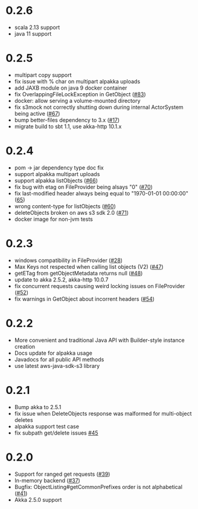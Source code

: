 0.2.6
=======
* scala 2.13 support
* java 11 support

0.2.5
=======
* multipart copy support
* fix issue with % char on multipart alpakka uploads
* add JAXB module on java 9 docker container
* fix OverlappingFileLockException in GetObject ([#83](https://github.com/findify/s3mock/issues/83))
* docker: allow serving a volume-mounted directory
* fix s3mock not correctly shutting down during internal ActorSystem being active ([#67](https://github.com/findify/s3mock/issues/67))
* bump better-files dependency to 3.x ([#17](https://github.com/findify/s3mock/issues/17))
* migrate build to sbt 1.1, use akka-http 10.1.x

0.2.4
=======
* pom -> jar dependency type doc fix
* support alpakka multipart uploads
* support alpakka listObjects ([#66](https://github.com/findify/s3mock/issues/66))
* fix bug with etag on FileProvider being alsays "0" ([#70](https://github.com/findify/s3mock/issues/70))
* fix last-modified header always being equal to "1970-01-01 00:00:00"([65](https://github.com/findify/s3mock/issues/70))
* wrong content-type for listObjects ([#60](https://github.com/findify/s3mock/issues/60))
* deleteObjects broken on aws s3 sdk 2.0 ([#71](https://github.com/findify/s3mock/issues/60))
* docker image for non-jvm tests

0.2.3
=======
* windows compatibility in FileProvider ([#28](https://github.com/findify/s3mock/issues/28))
* Max Keys not respected when calling list objects (V2) ([#47](https://github.com/findify/s3mock/issues/47))
* getETag from getObjectMetadata returns null ([#48](https://github.com/findify/s3mock/issues/48))
* update to akka 2.5.2, akka-http 10.0.7
* fix concurrent requests causing weird locking issues on FileProvider ([#52](https://github.com/findify/s3mock/issues/52))
* fix warnings in GetObject about incorrent headers ([#54](https://github.com/findify/s3mock/issues/54))

0.2.2
=======
* More convenient and traditional Java API with Builder-style instance creation
* Docs update for alpakka usage
* Javadocs for all public API methods
* use latest aws-java-sdk-s3 library

0.2.1
=======
* Bump akka to 2.5.1
* fix issue when DeleteObjects response was malformed for multi-object deletes
* alpakka support test case
* fix subpath get/delete issues [#45](https://github.com/findify/s3mock/issues/45)

0.2.0
=======
* Support for ranged get requests ([#39](https://github.com/findify/s3mock/pull/39))
* In-memory backend ([#37](https://github.com/findify/s3mock/pull/37))
* Bugfix: ObjectListing#getCommonPrefixes order is not alphabetical ([#41](https://github.com/findify/s3mock/issues/41))
* Akka 2.5.0 support